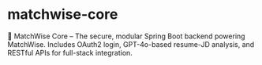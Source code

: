 # matchwise-core
🧠 MatchWise Core – The secure, modular Spring Boot backend powering MatchWise. Includes OAuth2 login, GPT-4o-based resume-JD analysis, and RESTful APIs for full-stack integration.
